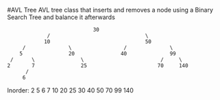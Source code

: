 #AVL Tree
AVL tree class that inserts and removes a node using a Binary Search Tree and balance it afterwards
                                                              
                                30                              
                 /                               \              
                10                               50             
         /              \                 /              \      
        5               20               40              99     
     /      \               \                         /     \   
    2       7               25                       70     140 
          /                                                    
         6                                                        

Inorder: 
2 5 6 7 10 20 25 30 40 50 70 99 140 
